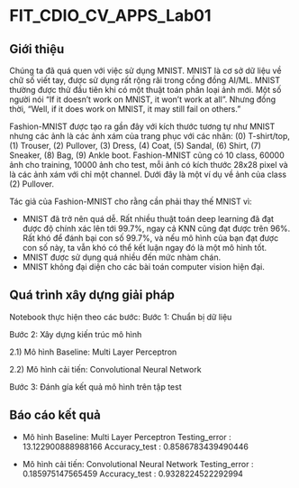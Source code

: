 # FIT_CDIO_CV_APPS_Lab01
## Giới thiệu
Chúng ta đã quá quen với việc sử dụng MNIST. MNIST là cơ sở dữ liệu về chữ số viết tay, được sử dụng rất rộng rãi trong cồng đồng AI/ML. MNIST thường được thử đầu tiên khi có một thuật toán phân loại ảnh mới. Một số người nói “If it doesn’t work on MNIST, it won’t work at all”. Nhưng đồng thời, “Well, if it does work on MNIST, it may still fail on others.”

Fashion-MNIST được tạo ra gần đây với kích thước tương tự như MNIST nhưng các ảnh là các ảnh xám của trang phục với các nhãn: (0) T-shirt/top, (1) Trouser, (2) Pullover, (3) Dress, (4) Coat, (5) Sandal, (6) Shirt, (7) Sneaker, (8) Bag, (9) Ankle boot. Fashion-MNIST cũng có 10 class, 60000 ảnh cho training, 10000 ảnh cho test, mỗi ảnh có kích thước 28x28 pixel và là các ảnh xám với chỉ một channel. Dưới đây là một ví dụ về ảnh của class (2) Pullover.

Tác giả của Fashion-MNIST cho rằng cần phải thay thế MNIST vì:
+ MNIST đã trở nên quá dễ. Rất nhiều thuật toán deep learning đã đạt được độ chính xác lên tới 99.7%, ngay cả KNN cũng đạt được trên 96%. Rất khó để đánh bại con số 99.7%, và nếu mô hình của bạn đạt được con số này, ta vẫn khó có thể kết luận ngay đó là một mô hình tốt.
+ MNIST được sử dụng quá nhiều đến mức nhàm chán.
+ MNIST không đại diện cho các bài toán computer vision hiện đại.

## Quá trình xây dựng giải pháp
Notebook thực hiện theo các bước:
Bước 1: Chuẩn bị dữ liệu

Bước 2: Xây dựng kiến trúc mô hình

2.1) Mô hình Baseline: Multi Layer Perceptron

2.2) Mô hình cải tiến: Convolutional Neural Network

Bước 3: Đánh gía kết quả mô hình trên tập test

## Báo cáo kết quả
+ Mô hình Baseline: Multi Layer Perceptron
Testing_error : 13.122900888988166
Accuracy_test : 0.8586783439490446

+ Mô hình cải tiến: Convolutional Neural Network
Testing_error : 0.185975147565459
Accuracy_test : 0.9328224522292994
